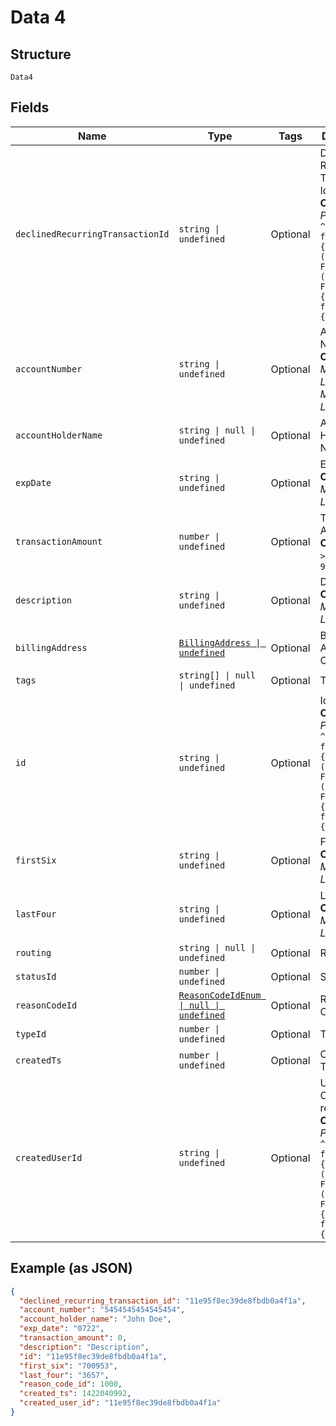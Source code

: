 
# Data 4

## Structure

`Data4`

## Fields

| Name | Type | Tags | Description |
|  --- | --- | --- | --- |
| `declinedRecurringTransactionId` | `string \| undefined` | Optional | Declined Recurring Transaction Id<br>**Constraints**: *Pattern*: `^(([0-9a-fA-F\-]{24,36})\|(([0-9a-fA-F]{8})-(([0-9a-fA-F]{4}\-){3})([0-9a-fA-F]{12})))$` |
| `accountNumber` | `string \| undefined` | Optional | Account Number<br>**Constraints**: *Minimum Length*: `13`, *Maximum Length*: `19` |
| `accountHolderName` | `string \| null \| undefined` | Optional | Account Holder Name |
| `expDate` | `string \| undefined` | Optional | Exp Date<br>**Constraints**: *Maximum Length*: `4` |
| `transactionAmount` | `number \| undefined` | Optional | Transaction Amount<br>**Constraints**: `>= 0`, `<= 999999999` |
| `description` | `string \| undefined` | Optional | Description<br>**Constraints**: *Maximum Length*: `255` |
| `billingAddress` | [`BillingAddress \| undefined`](../../doc/models/billing-address.md) | Optional | Billing Address Object |
| `tags` | `string[] \| null \| undefined` | Optional | Tags |
| `id` | `string \| undefined` | Optional | Id<br>**Constraints**: *Pattern*: `^(([0-9a-fA-F\-]{24,36})\|(([0-9a-fA-F]{8})-(([0-9a-fA-F]{4}\-){3})([0-9a-fA-F]{12})))$` |
| `firstSix` | `string \| undefined` | Optional | First Six<br>**Constraints**: *Maximum Length*: `6` |
| `lastFour` | `string \| undefined` | Optional | Last Four<br>**Constraints**: *Maximum Length*: `4` |
| `routing` | `string \| null \| undefined` | Optional | Routing |
| `statusId` | `number \| undefined` | Optional | Status Id |
| `reasonCodeId` | [`ReasonCodeIdEnum \| null \| undefined`](../../doc/models/reason-code-id-enum.md) | Optional | Reason Code Id |
| `typeId` | `number \| undefined` | Optional | Type Id |
| `createdTs` | `number \| undefined` | Optional | Created Time Stamp |
| `createdUserId` | `string \| undefined` | Optional | User ID Created the register<br>**Constraints**: *Pattern*: `^(([0-9a-fA-F\-]{24,36})\|(([0-9a-fA-F]{8})-(([0-9a-fA-F]{4}\-){3})([0-9a-fA-F]{12})))$` |

## Example (as JSON)

```json
{
  "declined_recurring_transaction_id": "11e95f8ec39de8fbdb0a4f1a",
  "account_number": "5454545454545454",
  "account_holder_name": "John Doe",
  "exp_date": "0722",
  "transaction_amount": 0,
  "description": "Description",
  "id": "11e95f8ec39de8fbdb0a4f1a",
  "first_six": "700953",
  "last_four": "3657",
  "reason_code_id": 1000,
  "created_ts": 1422040992,
  "created_user_id": "11e95f8ec39de8fbdb0a4f1a"
}
```

